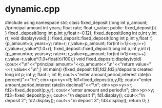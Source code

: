 # dynamic.cpp
#include<iostream>
  using namespace std;
  class fixed_deposit
  {long int p_amount; //principal amount
   int years;
   float rate;
   float r_value;
  public:
   fixed_deposit(){ }
  fixed _deposit(long int p,int y,float r=0.12);
  fixed_deposit(long int p,int y,int r);
  void display(void);};
  fixed_deposit::fixed_deposit(long int p,int y,float r)
  {p_amount=p;
  years=y;
  rate=r;
  r_value=p_amount;
  for(int i=1;i<=y;i++)
      r_value=r_value*(1.0+r);
   fixed_deposit::fixed_deposit(long int p,int y,int r)
    {p_amount=p;
     years=y;
     rate=r;
     r_value=p_amount;
     for(int i=1;i<=y;i++)
     r_value=r_value*(1.0+float(r)/100);}
  void fixed_deposit::display(void)
  {cout<<"\n"<<"principal amount="<<p_amount<<"\n"<<"return value="<<r_value<<"\n";}
  int main()
  {fixed_deposit fd1,fd2,fd3;//deposits created
  long int p;
  int y;
  flaot r;
  int R;
  cout<<"enter amount,period,interest rate(in percent)"<<"\n";
  cin>>p>>y>>R;
  fd1=fixed_deposit(p,y,R);
  cout<<"enter amount,period,interest rate(in decimal)"<<"\n";
  cin>>p>>y>>r;
  fd2=fixed_deposit(p,y,r);
  cout<<"enter amount and period\n";
  cin>>p>>y;
  fd3=fixed_deposit(p,y);
  cout<<"\n deposit 1";
  fd1.display();
  cout<<"\n deposit 2";
  fd2.display();
  cout<<"\n deposit 3";
  fd3.display();
  return 0;
  }
  
  
  
